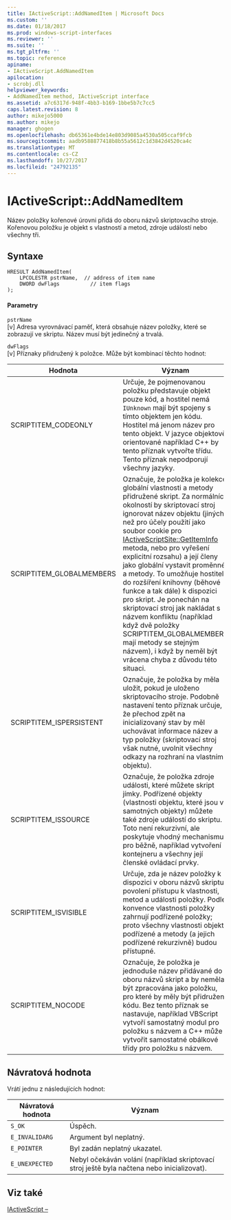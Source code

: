 ```yaml
---
title: IActiveScript::AddNamedItem | Microsoft Docs
ms.custom: ''
ms.date: 01/18/2017
ms.prod: windows-script-interfaces
ms.reviewer: ''
ms.suite: ''
ms.tgt_pltfrm: ''
ms.topic: reference
apiname:
- IActiveScript.AddNamedItem
apilocation:
- scrobj.dll
helpviewer_keywords:
- AddNamedItem method, IActiveScript interface
ms.assetid: a7c6317d-948f-4bb3-b169-1bbe5b7c7cc5
caps.latest.revision: 8
author: mikejo5000
ms.author: mikejo
manager: ghogen
ms.openlocfilehash: db65361e4bde14e803d9085a4530a505ccaf9fcb
ms.sourcegitcommit: aadb9588877418b8b55a5612c1d3842d4520ca4c
ms.translationtype: MT
ms.contentlocale: cs-CZ
ms.lasthandoff: 10/27/2017
ms.locfileid: "24792135"
---
```

# <a name="iactivescriptaddnameditem"></a>IActiveScript::AddNamedItem
Název položky kořenové úrovni přidá do oboru názvů skriptovacího stroje. Kořenovou položku je objekt s vlastností a metod, zdroje událostí nebo všechny tři.  
  
## <a name="syntax"></a>Syntaxe  
  
```  
HRESULT AddNamedItem(  
    LPCOLESTR pstrName,  // address of item name  
    DWORD dwFlags          // item flags  
);  
```  
  
#### <a name="parameters"></a>Parametry  
 `pstrName`  
 [v] Adresa vyrovnávací paměť, která obsahuje název položky, které se zobrazují ve skriptu. Název musí být jedinečný a trvalá.  
  
 `dwFlags`  
 [v] Příznaky přidružený k položce. Může být kombinací těchto hodnot:  
  
|Hodnota|Význam|  
|-----------|-------------|  
|SCRIPTITEM_CODEONLY|Určuje, že pojmenovanou položku představuje objekt pouze kód, a hostitel nemá `IUnknown` mají být spojeny s tímto objektem jen kódu. Hostitel má jenom název pro tento objekt. V jazyce objektově orientované například C++ by tento příznak vytvořte třídu. Tento příznak nepodporují všechny jazyky.|  
|SCRIPTITEM_GLOBALMEMBERS|Označuje, že položka je kolekce globální vlastnosti a metody přidružené skript. Za normálních okolností by skriptovací stroj ignorovat název objektu (jiných než pro účely použití jako soubor cookie pro [IActiveScriptSite::GetItemInfo](../../winscript/reference/iactivescriptsite-getiteminfo.md) metoda, nebo pro vyřešení explicitní rozsahu) a její členy jako globální vystavit proměnné a metody. To umožňuje hostitele do rozšíření knihovny (běhové funkce a tak dále) k dispozici pro skript. Je ponechán na skriptovací stroj jak nakládat s názvem konfliktu (například když dvě položky SCRIPTITEM_GLOBALMEMBERS mají metody se stejným názvem), i když by neměl být vrácena chyba z důvodu této situaci.|  
|SCRIPTITEM_ISPERSISTENT|Označuje, že položka by měla uložit, pokud je uloženo skriptovacího stroje. Podobně nastavení tento příznak určuje, že přechod zpět na inicializovaný stav by měl uchovávat informace název a typ položky (skriptovací stroj však nutné, uvolnit všechny odkazy na rozhraní na vlastním objektu).|  
|SCRIPTITEM_ISSOURCE|Označuje, že položka zdroje události, které můžete skript jímky. Podřízené objekty (vlastnosti objektu, které jsou v samotných objekty) můžete také zdroje událostí do skriptu. Toto není rekurzivní, ale poskytuje vhodný mechanismus pro běžně, například vytvoření kontejneru a všechny její členské ovládací prvky.|  
|SCRIPTITEM_ISVISIBLE|Určuje, zda je název položky k dispozici v oboru názvů skriptu, povolení přístupu k vlastnosti, metod a události položky. Podle konvence vlastnosti položky zahrnují podřízené položky; proto všechny vlastnosti objektu podřízené a metody (a jejich podřízené rekurzivně) budou přístupné.|  
|SCRIPTITEM_NOCODE|Označuje, že položka je jednoduše název přidávané do oboru názvů skript a by neměla být zpracována jako položku, pro které by měly být přidruženy kódu. Bez tento příznak se nastavuje, například VBScript vytvoří samostatný modul pro položku s názvem a C++ může vytvořit samostatné obálkové třídy pro položku s názvem.|  
  
## <a name="return-value"></a>Návratová hodnota  
 Vrátí jednu z následujících hodnot:  
  
|Návratová hodnota|Význam|  
|------------------|-------------|  
|`S_OK`|Úspěch.|  
|`E_INVALIDARG`|Argument byl neplatný.|  
|`E_POINTER`|Byl zadán neplatný ukazatel.|  
|`E_UNEXPECTED`|Nebyl očekáván volání (například skriptovací stroj ještě byla načtena nebo inicializovat).|  
  
## <a name="see-also"></a>Viz také  
 [IActiveScript –](../../winscript/reference/iactivescript.md)